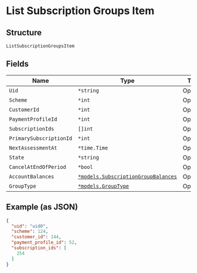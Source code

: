 
# List Subscription Groups Item

## Structure

`ListSubscriptionGroupsItem`

## Fields

| Name | Type | Tags | Description |
|  --- | --- | --- | --- |
| `Uid` | `*string` | Optional | - |
| `Scheme` | `*int` | Optional | - |
| `CustomerId` | `*int` | Optional | - |
| `PaymentProfileId` | `*int` | Optional | - |
| `SubscriptionIds` | `[]int` | Optional | - |
| `PrimarySubscriptionId` | `*int` | Optional | - |
| `NextAssessmentAt` | `*time.Time` | Optional | - |
| `State` | `*string` | Optional | - |
| `CancelAtEndOfPeriod` | `*bool` | Optional | - |
| `AccountBalances` | [`*models.SubscriptionGroupBalances`](../../doc/models/subscription-group-balances.md) | Optional | - |
| `GroupType` | [`*models.GroupType`](../../doc/models/group-type.md) | Optional | - |

## Example (as JSON)

```json
{
  "uid": "uid0",
  "scheme": 124,
  "customer_id": 144,
  "payment_profile_id": 52,
  "subscription_ids": [
    254
  ]
}
```

